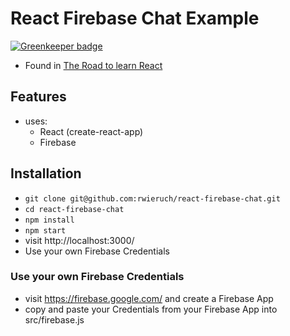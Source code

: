 # React Firebase Chat Example

[![Greenkeeper badge](https://badges.greenkeeper.io/impactbyte-learn/code-chat-react-firebase.svg)](https://greenkeeper.io/)

* Found in [The Road to learn React](https://roadtoreact.com/)

## Features

* uses:
  * React (create-react-app)
  * Firebase

## Installation

* `git clone git@github.com:rwieruch/react-firebase-chat.git`
* `cd react-firebase-chat`
* `npm install`
* `npm start`
* visit http://localhost:3000/
* Use your own Firebase Credentials

### Use your own Firebase Credentials

* visit https://firebase.google.com/ and create a Firebase App
* copy and paste your Credentials from your Firebase App into src/firebase.js
